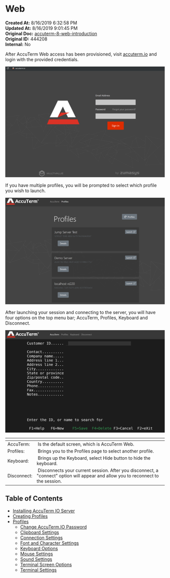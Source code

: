 # Web

<PageHeader />

**Created At:** 8/16/2019 6:32:58 PM  
**Updated At:** 8/16/2019 9:01:45 PM  
**Original Doc:** [accuterm-8-web-introduction](https://docs.zumasys.com/accuterm/accuterm-8-web-introduction)  
**Original ID:** 444208  
**Internal:** No  
  
After AccuTerm Web access has been provisioned, visit [accuterm.io](https://accuterm.io) and login with the provided credentials.  
  
![accuterm-8-web-introduction: 1565980458912-1565980458912](./1565980458912-1565980458912.png)  
  
If you have multiple profiles, you will be prompted to select which profile you wish to launch.  
  
![accuterm-8-web-introduction: 1565988877515-1565988877515](./1565988877515-1565988877515.png)  
  
After launching your session and connecting to the server, you will have four options on the top menu bar; AccuTerm, Profiles, Keyboard and Disconnect.  
  
![accuterm-8-web-introduction: 1565989048083-1565989048083](./1565989048083-1565989048083.png)  
  
| <!----> | <!----> |
| --- | --- |
| AccuTerm: |  Is the default screen, which is AccuTerm Web. |
| Profiles: |  Brings you to the Profiles page to select another profile. |
| Keyboard: |  Brings up the Keyboard, select Hide button to hide the keyboard. |
| Disconnect: |  Disconnects your current session. After you disconnect, a "connect" option will appear and allow you to reconnect to the session. |
  
## Table of Contents

* [Installing AccuTerm IO Server](./installing-accuterm-io-server/README.md)
* [Creating Profiles](./creating-profiles/README.md)  
* [Profiles](./profiles/README.md)
  * [Change AccuTerm.IO Password](./profiles/clipboard-settings/README.md)  
  * [Clipboard Settings](./profiles/clipboard-settings/README.md)  
  * [Connection Settings](./profiles/connection-settings/README.md)  
  * [Font and Character Settings](./profiles/font-and-character-settings/README.md)  
  * [Keyboard Options](./profiles/keyboard-options/README.md)  
  * [Mouse Settings](./profiles/mouse-settings/README.md)  
  * [Sound Settings](./profiles/sound-settings/README.md)  
  * [Terminal Screen Options](./profiles/terminal-screen-options/README.md)  
  * [Terminal Settings](./profiles/terminal-settings/README.md)
